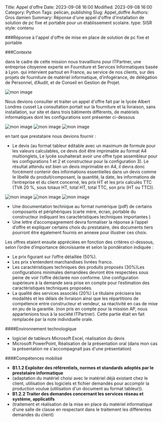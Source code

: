 Title: Appel d'offre
Date: 2023-09-08 16:00
Modified: 2023-09-08 16:00
Category: Python
Tags: pelican, publishing
Slug: Appel_doffre
Authors: Gros damien
Summary: Réponse d'une appel d'offre d'installation de solution de pc fixe et 		portable pour un établissement scolaire.
type: SISR
style: contenu


###Réponse à l'appel d'offre de mise en place de solution de pc fixe et portable

###Contexte

dans le cadre de cette mission nous travaillions pour ITPartner, une entreprise citoyenne experte en Fourniture et Services Informatiques basée à Lyon.
qui intervient partout en France, au service de nos clients, sur des projets de fourniture de matériel informatique,
d’infogérance, de délégation de Personnel, d’Audit, et de Conseil en Gestion de Projet.

![mon image](./theme/images/appel_doffre/logo_itparter.png)

Nous devions consulter et traiter un appel d'offre fait par le lycée Albert Londres cusset
La consultation portait sur la fourniture et la livraison, sans installation, sur site et
dans trois bâtiments différents, de matériels informatiques dont les configurations
sont présenter ci-dessous

![mon image](./theme/images/appel_doffre/capture_config_1.png) ![mon image](./theme/images/appel_doffre/capture_config_2.png)
![mon image](./theme/images/appel_doffre/capture_config_3.png)

en tant que prestataire nous devions fournir :

- Le devis (au format tableur éditable avec un maximum de formule pour les
valeurs calculables, ce devis doit être imprimable au format A4 multionglets,
Le lycée souhaiterait avoir une offre type assembleur pour les configurations
1 et 2 et constructeur pour la configuration 3). Le résultat attendu est bien un
devis imprimable en A4, il devra donc forcément contenir des informations
essentielles dans un devis comme le libellé du produit/composant, la
quantité, la date, les informations de l’entreprise et du client concerné, les
prix HT et les prix calculés TTC (TVA 20 %, sous totaux HT, total HT, total
TTC, son prix (HT ou TTC)).

![mon image](./theme/images/appel_doffre/capture_devis_1.png) ![mon image](./theme/images/appel_doffre/capture_devis_2.png)
![mon image](./theme/images/appel_doffre/capture_devis_3.png)

- Une documentation technique au format numérique (pdf) de certains
composants et périphériques (carte mère, écran, portable du constructeur
indiquant les caractéristiques techniques importantes )
- Une lettre d’accompagnement devra formaliser la réponse à l’appel d’offre et
expliquer certains choix du prestataire, des documents tiers pourront être également
fournis en annexe pour illustrer ces choix.

Les offres etaient ensuite appréciées en fonction des critères ci-dessous, selon l’ordre
d’importance décroissante et selon la pondération indiquée :

* Le prix figurant sur l’offre détaillée (50%).
* Les prix s’entendent marchandises livrées franco.
* Les caractéristiques techniques des produits proposés (30%)Les configurations minimales demandées devront être respectées sous peine de voir l’offre déclarée non conforme. Une configuration supérieure à la demande sera prise en compte pour l’estimation des caractéristiques techniques proposées.
* La qualité des services associés (20%)
Le titulaire précisera les modalités et les délais de livraison ainsi que les répartitions
de compétence entre constructeur et vendeur, sa réactivité en cas de mise en jeu de
la garantie. (non pris en compte pour la mission AP, nous appartenions tous à la
société ITPartner). Cette partie était en fait remplacée par la note individuelle orale.




####Environnement technologique
- logiciel de tableurs Microsoft Excel, réalisation du devis
- Microsoft PowerPoint, Réalisation de la présentation oral (dans mon cas la présentation ne s'accompagnait pas d'une présentation) 

####Compétences mobilisé

- **B1.1.2 Exploiter des référentiels, normes et standards adoptés par le prestataire informatique**
- (adaptation du matériel choisi avec le matériel déjà existant chez le client, utilisation des logiciels et fichier demandés pour accomplir la production voulue (utilisation d'un document au format tableur)).
- **B1.2.2 Traiter des demandes concernant les services réseau et système, applicatifs**
- (traitement et réalisation de la mise en place du matériel informatique d'une salle de classe en respectant dans le traitement les différentes demandes du client)